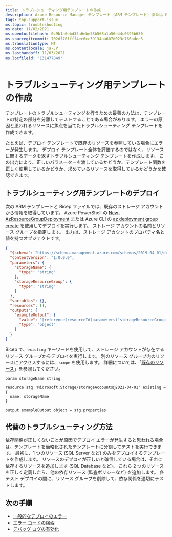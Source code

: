 ```yaml
---
title: トラブルシューティング用テンプレートの作成
description: Azure Resource Manager テンプレート (ARM テンプレート) または Bicep ファイルを使用してデプロイされた Azure リソースのトラブルシューティングを行うためにテンプレートを作成する方法について説明します。
tags: top-support-issue
ms.topic: troubleshooting
ms.date: 11/02/2021
ms.openlocfilehash: 0c9b1a6ebd35a6ebe58b568a1a56e44c0395b630
ms.sourcegitcommit: 702df701fff4ec6cc39134aa607d023c766adec3
ms.translationtype: HT
ms.contentlocale: ja-JP
ms.lasthandoff: 11/03/2021
ms.locfileid: "131477849"
---
```

# <a name="create-a-troubleshooting-template"></a>トラブルシューティング用テンプレートの作成

テンプレートのトラブルシューティングを行うための最善の方法は、テンプレートの特定の部分を分離してテストすることである場合があります。 エラーの原因と思われるリソースに焦点を当てたトラブルシューティング テンプレートを作成できます。

たとえば、デプロイ テンプレートで既存のリソースを参照している場合にエラーが発生します。 デプロイ テンプレート全体を評価するのではなく、リソースに関するデータを返すトラブルシューティング テンプレートを作成します。 この出力により、正しいパラメーターを渡しているかどうか、テンプレート関数を正しく使用しているかどうか、求めているリソースを取得しているかどうかを確認できます。

## <a name="deploy-a-troubleshooting-template"></a>トラブルシューティング用テンプレートのデプロイ

次の ARM テンプレートと Bicep ファイルでは、既存のストレージ アカウントから情報を取得しています。 Azure PowerShell の [New-AzResourceGroupDeployment](/powershell/module/az.resources/new-azresourcegroupdeployment) または Azure CLI の [az deployment group create](/cli/azure/deployment/group#az_deployment_group_create) を使用してデプロイを実行します。 ストレージ アカウントの名前とリソース グループを指定します。 出力は、ストレージ アカウントのプロパティ名と値を持つオブジェクトです。

```json
{
  "$schema": "https://schema.management.azure.com/schemas/2019-04-01/deploymentTemplate.json#",
  "contentVersion": "1.0.0.0",
  "parameters": {
    "storageName": {
      "type": "string"
    },
    "storageResourceGroup": {
      "type": "string"
    }
  },
  "variables": {},
  "resources": [],
  "outputs": {
    "exampleOutput": {
      "value": "[reference(resourceId(parameters('storageResourceGroup'), 'Microsoft.Storage/storageAccounts', parameters('storageName')), '2021-04-01')]",
      "type": "object"
    }
  }
}
```

Bicep で、`existing` キーワードを使用して、ストレージ アカウントが存在するリソース グループからデプロイを実行します。 別のリソース グループ内のリソースにアクセスするには、`scope` を使用します。 詳細については、「[既存のリソース](../bicep/resource-declaration.md#existing-resources)」を参照してください。

```bicep
param storageName string

resource stg 'Microsoft.Storage/storageAccounts@2021-04-01' existing = {
  name: storageName
}

output exampleOutput object = stg.properties
```

## <a name="alternate-troubleshooting-method"></a>代替のトラブルシューティング方法

依存関係が正しくないことが原因でデプロイ エラーが発生すると思われる場合は、テンプレートを簡略化されたテンプレートに分割してテストを実行できます。 最初に、1 つのリソース (SQL Server など) のみをデプロイするテンプレートを作成します。 リソースのデプロイが正しいと確信している場合は、それに依存するリソースを追加します (SQL Database など)。 これら 2 つのリソースを正しく定義したら、他の依存リソース (監査ポリシーなど) を追加します。 各テスト デプロイの間に、リソース グループを削除して、依存関係を適切にテストします。

## <a name="next-steps"></a>次の手順

- [一般的なデプロイのエラー](common-deployment-errors.md)
- [エラー コードの検索](find-error-code.md)
- [デバッグ ログの有効化](enable-debug-logging.md)
